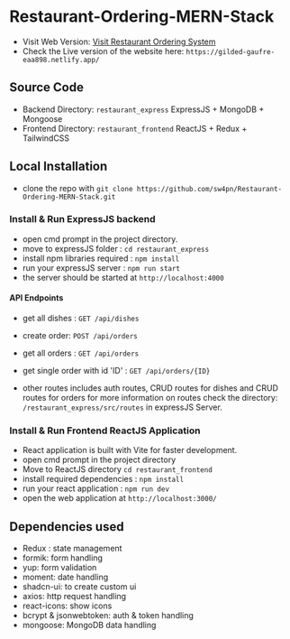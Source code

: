 # Restaurant-Ordering-MERN-Stack

- Visit Web Version: [Visit Restaurant Ordering System](https://gilded-gaufre-eaa898.netlify.app/)
- Check the Live version of the website here: `https://gilded-gaufre-eaa898.netlify.app/`

## Source Code

- Backend Directory: `restaurant_express` ExpressJS + MongoDB + Mongoose
- Frontend Directory: `restaurant_frontend` ReactJS + Redux + TailwindCSS

## Local Installation

- clone the repo with `git clone https://github.com/sw4pn/Restaurant-Ordering-MERN-Stack.git`

### Install & Run ExpressJS backend

- open cmd prompt in the project directory.
- move to expressJS folder : `cd restaurant_express`
- install npm libraries required : `npm install`
- run your expressJS server : `npm run start`
- the server should be started at `http://localhost:4000`

#### API Endpoints

- get all dishes : `GET /api/dishes`
- create order: `POST /api/orders`
- get all orders : `GET /api/orders`
- get single order with id 'ID' : `GET /api/orders/{ID}`

- other routes includes auth routes, CRUD routes for dishes and CRUD routes for orders for more information on routes check the directory: `/restaurant_express/src/routes` in expressJS Server.

### Install & Run Frontend ReactJS Application

- React application is built with Vite for faster development.
- open cmd prompt in the project directory
- Move to ReactJS directory `cd restaurant_frontend`
- install required dependencies : `npm install`
- run your react application : `npm run dev`
- open the web application at `http://localhost:3000/`

## Dependencies used

- Redux : state management
- formik: form handling
- yup: form validation
- moment: date handling
- shadcn-ui: to create custom ui
- axios: http request handling
- react-icons: show icons
- bcrypt & jsonwebtoken: auth & token handling
- mongoose: MongoDB data handling
